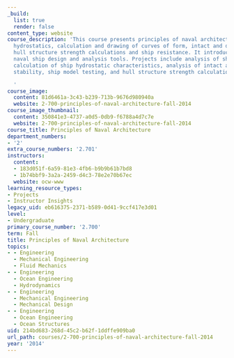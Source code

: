 ```yaml
---
_build:
  list: true
  render: false
content_type: website
course_description: 'This course presents principles of naval architecture, ship geometry,
  hydrostatics, calculation and drawing of curves of form, intact and damage stability,
  hull structure strength calculations and ship resistance. It introduces computer-aided
  naval ship design and analysis tools. Projects include analysis of ship lines drawings,
  calculation of ship hydrostatic characteristics, analysis of intact and damaged
  stability, ship model testing, and hull structure strength calculations.

  '
course_image:
  content: 81d6461a-3c43-b239-713b-9676d980940a
  website: 2-700-principles-of-naval-architecture-fall-2014
course_image_thumbnail:
  content: 350841e3-4737-a0d5-0db9-f6788a4d7c7e
  website: 2-700-principles-of-naval-architecture-fall-2014
course_title: Principles of Naval Architecture
department_numbers:
- '2'
extra_course_numbers: '2.701'
instructors:
  content:
  - 183d051f-6a59-81e3-4fb6-b9b9b61b7bd8
  - 1b74bbf9-3a2a-2459-d4c3-78e2e70b67ec
  website: ocw-www
learning_resource_types:
- Projects
- Instructor Insights
legacy_uid: eb616375-2371-b589-0d41-9ccf417e3d01
level:
- Undergraduate
primary_course_number: '2.700'
term: Fall
title: Principles of Naval Architecture
topics:
- - Engineering
  - Mechanical Engineering
  - Fluid Mechanics
- - Engineering
  - Ocean Engineering
  - Hydrodynamics
- - Engineering
  - Mechanical Engineering
  - Mechanical Design
- - Engineering
  - Ocean Engineering
  - Ocean Structures
uid: 214bd683-268d-45c2-b62f-1ddffe909ba0
url_path: courses/2-700-principles-of-naval-architecture-fall-2014
year: '2014'
---
```

